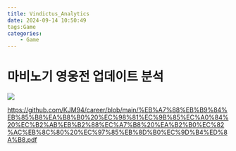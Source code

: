 ```yaml
---
title: Vindictus_Analytics
date: 2024-09-14 10:50:49
tags:Game
categories:
    - Game
---
```

# 마비노기 영웅전 업데이트 분석

![](/image/28590_39611_1959.png)

https://github.com/KJM94/career/blob/main/%EB%A7%88%EB%B9%84%EB%85%B8%EA%B8%B0%20%EC%98%81%EC%9B%85%EC%A0%84%20%EC%B2%AB%EB%B2%88%EC%A7%B8%20%EA%B2%B0%EC%82%AC%EB%8C%80%20%EC%97%85%EB%8D%B0%EC%9D%B4%ED%8A%B8.pdf